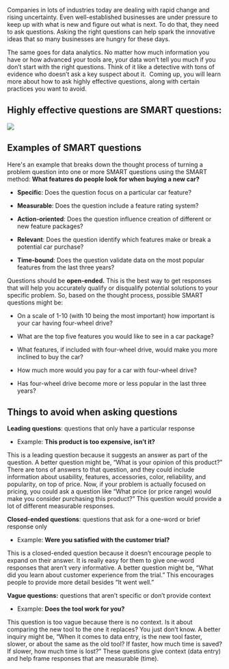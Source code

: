 
Companies in lots of industries today are dealing with rapid change and rising uncertainty. Even well-established businesses are under pressure to keep up with what is new and figure out what is next. To do that, they need to ask questions. Asking the right questions can help spark the innovative ideas that so many businesses are hungry for these days.

The same goes for data analytics. No matter how much information you have or how advanced your tools are, your data won’t tell you much if you don’t start with the right questions. Think of it like a detective with tons of evidence who doesn’t ask a key suspect about it.  Coming up, you will learn more about how to ask highly effective questions, along with certain practices you want to avoid.

## Highly effective questions are SMART questions:

![](https://d3c33hcgiwev3.cloudfront.net/imageAssetProxy.v1/YFin0nVBQQyYp9J1QfEMPA_5938fab12a0e4b76a479cef2a8fb4af1_Screen-Shot-2021-06-24-at-1.23.25-PM.png?expiry=1628035200000&hmac=cGIh6ND-c8rDI-XNx63vtc6UmS-tgqs5dePEfWixoPg)

## Examples of SMART questions

Here's an example that breaks down the thought process of turning a problem question into one or more SMART questions using the SMART method: **What features do people look for when buying a new car?**

-   **Specific**: Does the question focus on a particular car feature?
    
-   **Measurable**: Does the question include a feature rating system?
    
-   **Action-oriented**: Does the question influence creation of different or new feature packages?
    
-   **Relevant**: Does the question identify which features make or break a potential car purchase?
    
-   **Time-bound**: Does the question validate data on the most popular features from the last three years? 
    

Questions should be **open-ended.** This is the best way to get responses that will help you accurately qualify or disqualify potential solutions to your specific problem. So, based on the thought process, possible SMART questions might be:

-   On a scale of 1-10 (with 10 being the most important) how important is your car having four-wheel drive?
    
-   What are the top five features you would like to see in a car package?
    
-   What features, if included with four-wheel drive, would make you more inclined to buy the car?
    
-   How much more would you pay for a car with four-wheel drive?
    
-   Has four-wheel drive become more or less popular in the last three years?
    

## Things to avoid when asking questions

**Leading questions**: questions that only have a particular response

-   Example: **This product is too expensive, isn’t it?**
    

This is a leading question because it suggests an answer as part of the question. A better question might be, “What is your opinion of this product?” There are tons of answers to that question, and they could include information about usability, features, accessories, color, reliability, and popularity, on top of price. Now, if your problem is actually focused on pricing, you could ask a question like “What price (or price range) would make you consider purchasing this product?” This question would provide a lot of different measurable responses.

**Closed-ended questions**: questions that ask for a one-word or brief response only

-   Example: **Were you satisfied with the customer trial?**
    

This is a closed-ended question because it doesn’t encourage people to expand on their answer. It is really easy for them to give one-word responses that aren’t very informative. A better question might be, “What did you learn about customer experience from the trial.” This encourages people to provide more detail besides “It went well.”

**Vague questions:** questions that aren’t specific or don’t provide context

-   Example: **Does the tool work for you?**
    

This question is too vague because there is no context. Is it about comparing the new tool to the one it replaces? You just don’t know. A better inquiry might be, “When it comes to data entry, is the new tool faster, slower, or about the same as the old tool? If faster, how much time is saved? If slower, how much time is lost?” These questions give context (data entry) and help frame responses that are measurable (time).